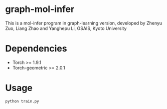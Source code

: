 # graph-mol-infer
This is a mol-infer program in graph-learning version, developed by Zhenyu Zuo, Liang Zhao and Yanghepu Li, GSAIS, Kyoto University

# Dependencies
- Torch >= 1.9.1
- Torch-geometric >= 2.0.1

# Usage
```
python train.py
```